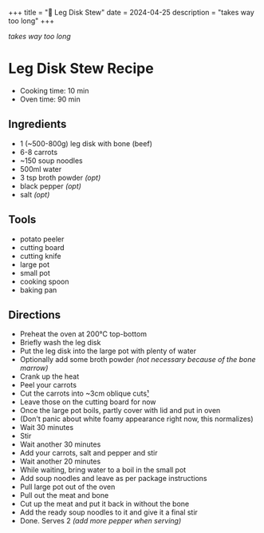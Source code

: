+++
title = "🍚 Leg Disk Stew"
date = 2024-04-25
description = "takes way too long"
+++

*takes way too long*

# Leg Disk Stew Recipe

- Cooking time: 10 min
- Oven time: 90 min

## Ingredients

- 1 (~500-800g) leg disk with bone (beef)
- 6-8 carrots
- ~150 soup noodles
- 500ml water
- 3 tsp broth powder *(opt)*
- black pepper *(opt)*
- salt *(opt)*

## Tools

- potato peeler
- cutting board
- cutting knife
- large pot
- small pot
- cooking spoon
- baking pan

## Directions

- Preheat the oven at 200°C top-bottom
- Briefly wash the leg disk
- Put the leg disk into the large pot with plenty of water
- Optionally add some broth powder
  *(not necessary because of the bone marrow)*
- Crank up the heat
- Peel your carrots
- Cut the carrots into ~3cm oblique cuts[¹](https://duckduckgo.com/?q=oblique+cut+cooking&iax=images&ia=images)
- Leave those on the cutting board for now
- Once the large pot boils, partly cover with lid and put in oven
- (Don't panic about white foamy appearance right now, this normalizes)
- Wait 30 minutes
- Stir
- Wait another 30 minutes
- Add your carrots, salt and pepper and stir
- Wait another 20 minutes
- While waiting, bring water to a boil in the small pot
- Add soup noodles and leave as per package instructions
- Pull large pot out of the oven
- Pull out the meat and bone
- Cut up the meat and put it back in without the bone
- Add the ready soup noodles to it and give it a final stir
- Done. Serves 2 *(add more pepper when serving)*
